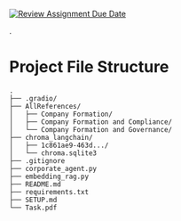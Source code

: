 [![Review Assignment Due Date](https://classroom.github.com/assets/deadline-readme-button-22041afd0340ce965d47ae6ef1cefeee28c7c493a6346c4f15d667ab976d596c.svg)](https://classroom.github.com/a/vgbm4cZ0)

.

# Project File Structure

```
.
├── .gradio/
├── AllReferences/
│   ├── Company Formation/
│   ├── Company Formation and Compliance/
│   └── Company Formation and Governance/
├── chroma_langchain/
│   ├── 1c861ae9-463d.../
│   └── chroma.sqlite3
├── .gitignore
├── corporate_agent.py
├── embedding_rag.py
├── README.md
├── requirements.txt
├── SETUP.md
└── Task.pdf
```
